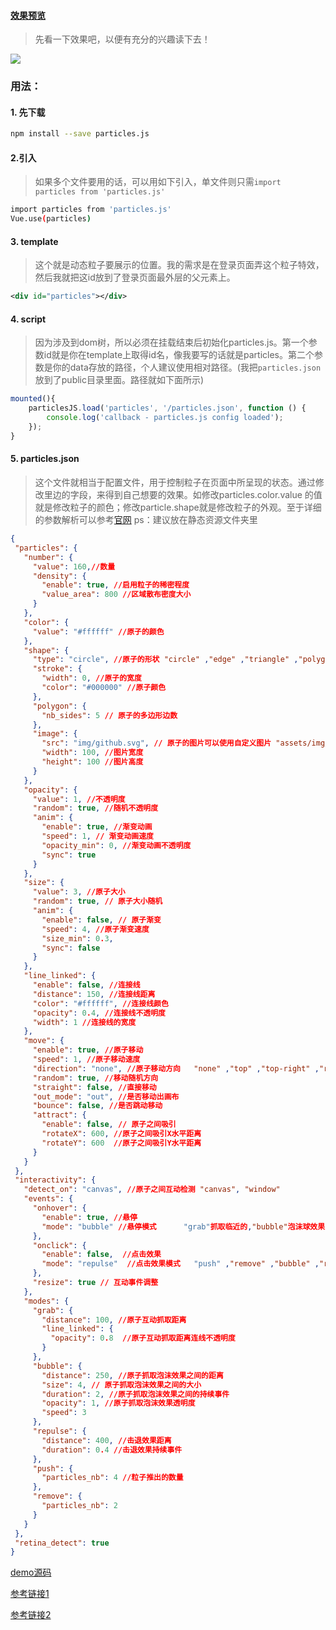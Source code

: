 #### [效果预览](https://wgjh5.github.io/vueSummarize/vue%E5%AE%9E%E7%8E%B03D%E7%BF%BB%E4%B9%A6%E6%95%88%E6%9E%9C/turningpage/dist/#/particles)

> 先看一下效果吧，以便有充分的兴趣读下去！

![](E:\git仓库\Notes\img\particles.png)

### 用法：

#### 1. 先下载

```bash
npm install --save particles.js
```

#### 2.引入

> 如果多个文件要用的话，可以用如下引入，单文件则只需`import particles from 'particles.js'`

````bash
import particles from 'particles.js'
Vue.use(particles)
````

#### 3. template

> 这个就是动态粒子要展示的位置。我的需求是在登录页面弄这个粒子特效，然后我就把这id放到了登录页面最外层的父元素上。

```xml
<div id="particles"></div>
```

#### 4. script

> 因为涉及到dom树，所以必须在挂载结束后初始化particles.js。第一个参数id就是你在template上取得id名，像我要写的话就是particles。第二个参数是你的data存放的路径，个人建议使用相对路径。(我把`particles.json`放到了public目录里面。路径就如下面所示)

```js
mounted(){
    particlesJS.load('particles', '/particles.json', function () {
        console.log('callback - particles.js config loaded');
    });
}
```

#### 5. particles.json

> 这个文件就相当于配置文件，用于控制粒子在页面中所呈现的状态。通过修改里边的字段，来得到自己想要的效果。如修改particles.color.value 的值就是修改粒子的颜色；修改particle.shape就是修改粒子的外观。至于详细的参数解析可以参考[官网](https://github.com/VincentGarreau/particles.js)
>  ps：建议放在静态资源文件夹里

````json
{
 "particles": {
   "number": {
     "value": 160,//数量
     "density": {
       "enable": true, //启用粒子的稀密程度
       "value_area": 800 //区域散布密度大小
     }
   },
   "color": {
     "value": "#ffffff" //原子的颜色
   },
   "shape": {
     "type": "circle", //原子的形状 "circle" ,"edge" ,"triangle" ,"polygon" ,"star" ,"image" ,["circle", "triangle", "image"]
     "stroke": {
       "width": 0, //原子的宽度
       "color": "#000000" //原子颜色
     },
     "polygon": {
       "nb_sides": 5 // 原子的多边形边数
     },
     "image": {
       "src": "img/github.svg", // 原子的图片可以使用自定义图片 "assets/img/yop.svg" , "http://mywebsite.com/assets/img/yop.png"
       "width": 100, //图片宽度
       "height": 100 //图片高度
     }
   },
   "opacity": {
     "value": 1, //不透明度
     "random": true, //随机不透明度
     "anim": {
       "enable": true, //渐变动画
       "speed": 1, // 渐变动画速度
       "opacity_min": 0, //渐变动画不透明度
       "sync": true 
     }
   },
   "size": {
     "value": 3, //原子大小
     "random": true, // 原子大小随机
     "anim": {
       "enable": false, // 原子渐变
       "speed": 4, //原子渐变速度
       "size_min": 0.3, 
       "sync": false
     }
   },
   "line_linked": {
     "enable": false, //连接线
     "distance": 150, //连接线距离
     "color": "#ffffff", //连接线颜色
     "opacity": 0.4, //连接线不透明度
     "width": 1 //连接线的宽度
   },
   "move": {
     "enable": true, //原子移动
     "speed": 1, //原子移动速度
     "direction": "none", //原子移动方向   "none" ,"top" ,"top-right" ,"right" ,"bottom-right" ,"bottom" ,"bottom-left" ,"left" ,"top-left"
     "random": true, //移动随机方向
     "straight": false, //直接移动
     "out_mode": "out", //是否移动出画布
     "bounce": false, //是否跳动移动
     "attract": { 
       "enable": false, // 原子之间吸引
       "rotateX": 600, //原子之间吸引X水平距离
       "rotateY": 600  //原子之间吸引Y水平距离
     }
   }
 },
 "interactivity": {
   "detect_on": "canvas", //原子之间互动检测 "canvas", "window"
   "events": {
     "onhover": {
       "enable": true, //悬停
       "mode": "bubble" //悬停模式      "grab"抓取临近的,"bubble"泡沫球效果,"repulse"击退效果,["grab", "bubble"]
     },
     "onclick": {
       "enable": false,  //点击效果
       "mode": "repulse"  //点击效果模式   "push" ,"remove" ,"bubble" ,"repulse" ,["push", "repulse"]
     },
     "resize": true // 互动事件调整
   },
   "modes": {
     "grab": {
       "distance": 100, //原子互动抓取距离
       "line_linked": { 
         "opacity": 0.8  //原子互动抓取距离连线不透明度
       }
     },
     "bubble": {
       "distance": 250, //原子抓取泡沫效果之间的距离
       "size": 4, // 原子抓取泡沫效果之间的大小
       "duration": 2, //原子抓取泡沫效果之间的持续事件
       "opacity": 1, //原子抓取泡沫效果透明度
       "speed": 3 
     },
     "repulse": {
       "distance": 400, //击退效果距离
       "duration": 0.4 //击退效果持续事件
     },
     "push": {
       "particles_nb": 4 //粒子推出的数量
     },
     "remove": {
       "particles_nb": 2
     }
   }
 },
 "retina_detect": true
}
````

[demo源码](https://github.com/wgjh5/vueSummarize/blob/master/vue%E5%AE%9E%E7%8E%B03D%E7%BF%BB%E4%B9%A6%E6%95%88%E6%9E%9C/turningpage/src/views/Particles.vue)

[参考链接1](https://www.jianshu.com/p/c52b3e91c94f)

[参考链接2](http://www.jq22.com/jquery-info20054)

